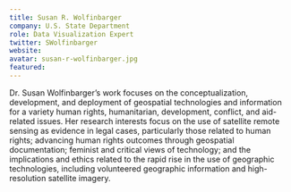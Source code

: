 ```yaml
---
title: Susan R. Wolfinbarger
company: U.S. State Department
role: Data Visualization Expert
twitter: SWolfinbarger
website: 
avatar: susan-r-wolfinbarger.jpg
featured:
---
```

Dr. Susan Wolfinbarger’s work focuses on the conceptualization, development, and deployment of geospatial technologies and information for a variety human rights, humanitarian, development, conflict, and aid-related issues. Her research interests focus on the use of satellite remote sensing as evidence in legal cases, particularly those related to human rights; advancing human rights outcomes through geospatial documentation; feminist and critical views of technology; and the implications and ethics related to the rapid rise in the use of geographic technologies, including volunteered geographic information and high-resolution satellite imagery.

